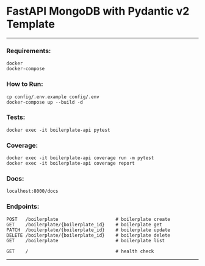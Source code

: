 # FastAPI MongoDB with Pydantic v2 Template

---

### Requirements:

```
docker
docker-compose
```

### How to Run:

```
cp config/.env.example config/.env
docker-compose up --build -d
```

### Tests:

```
docker exec -it boilerplate-api pytest
```

### Coverage:

```
docker exec -it boilerplate-api coverage run -m pytest
docker exec -it boilerplate-api coverage report
```

### Docs:

```
localhost:8000/docs
```

### Endpoints:

```http request
POST   /boilerplate                     # boilerplate create
GET    /boilerplate/{boilerplate_id}    # boilerplate get
PATCH  /boilerplate/{boilerplate_id}    # boilerplate update
DELETE /boilerplate/{boilerplate_id}    # boilerplate delete
GET    /boilerplate                     # boilerplate list

GET    /                                # health check
```

---

